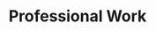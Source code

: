 ---
title: "Professional Work"
desc: Drop me a line if you'd like examples of professional projects that I've worked on!
email: brjanes@gmail.com
---